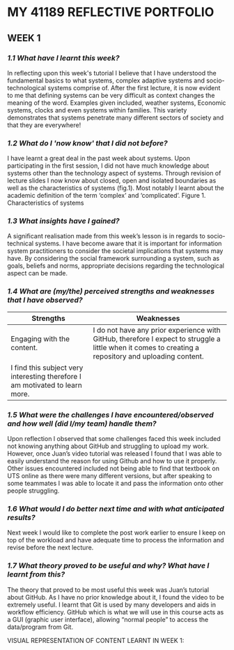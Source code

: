 # MY 41189 REFLECTIVE PORTFOLIO

## WEEK 1
### *1.1 What have I learnt this week?*
In reflecting upon this week's tutorial I believe that I have understood the fundamental basics to what systems, complex adaptive systems and socio-technological systems comprise of. After the first lecture, it is now evident to me that defining systems can be very difficult as context changes the meaning of the word. Examples given included, weather systems, Economic systems, clocks and even systems within families. This variety demonstrates that systems penetrate many different sectors of society and that they are everywhere!

### *1.2 What do I 'now know' that I did not before?*
I have learnt a great deal in the past week about systems. Upon participating in the first session, I did not have much knowledge about systems other than the technology aspect of systems. Through revision of lecture slides I now know about closed, open and isolated boundaries as well as the characteristics of systems (fig.1). Most notably I learnt about the academic definition of the term ‘complex’ and ‘complicated’. 
Figure 1. Characteristics of systems
 
### *1.3 What insights have I gained?*
A significant realisation made from this week’s lesson is in regards to socio-technical systems. I have become aware that it is important for information system practitioners to consider the societal implications that systems may have. By considering the social framework surrounding a system, such as goals, beliefs and norms, appropriate decisions regarding the technological aspect can be made. 

### *1.4 What are (my/the) perceived strengths and weaknesses that I have observed?*
| Strengths     | Weaknesses    |
| ------------- | ------------- |
| Engaging with the content. |I do not have any prior experience with GitHub, therefore I expect to struggle a little when it comes to creating a repository and uploading content.| 
| I find this subject very interesting therefore I am motivated to learn more.  |  |
 
### *1.5 What were the challenges I have encountered/observed and how well (did I/my team) handle them?*
Upon reflection I observed that some challenges faced this week included not knowing anything about GitHub and struggling to upload my work. However, once Juan’s video tutorial was released I found that I was able to easily understand the reason for using Github and how to use it properly. Other issues encountered included not being able to find that textbook on UTS online as there were many different versions, but after speaking to some teammates I was able to locate it and pass the information onto other people struggling. 

### *1.6 What would I do better next time and with what anticipated results?*
Next week I would like to complete the post work earlier to ensure I keep on top of the workload and have adequate time to process the information and revise before the next lecture.  

### *1.7 What theory proved to be useful and why? What have I learnt from this?*
The theory that proved to be most useful this week was Juan’s tutorial about GitHub. As I have no prior knowledge about it, I found the video to be extremely useful. I learnt that Git is used by many developers and aids in workflow efficiency. GitHub which is what we will use in this course acts as a GUI (graphic user interface), allowing “normal people” to access the data/program from Git. 
 
VISUAL REPRESENTATION OF CONTENT LEARNT IN WEEK 1:
